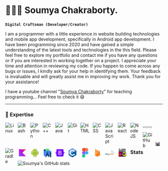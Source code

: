 # 👨🏻‍💻 Soumya Chakraborty.

**`Digital Craftsman (Developer/Creator)`**

I am a programmer with a little experience in website building technologies and mobile app development, specifically in Android app development. I have been programming since 2020 and have gained a simple understanding of the latest tools and technologies in the this field. Please feel free to explore my portfolio and contact me if you have any questions or if you are interested in working together on a project. I appreciate your time and attention in reviewing my code. If you happen to come across any bugs or issues, I kindly ask for your help in identifying them. Your feedback is invaluable and will greatly assist me in improving my work. Thank you for your assistance!

I have a youtube channel "[Soumya Chakraborty](https://www.youtube.com/@soumyachakraborty2004)" for teaching programming... Feel free to check it 😄

---

### 🦾 Expertise

<img align="left" alt="Linux" width="30px" style="padding-right:10px;" src="https://cdn.jsdelivr.net/gh/devicons/devicon/icons/linux/linux-original.svg" />
<img align="left" alt="Bash" width="30px" style="padding-right:10px;" src="https://cdn.jsdelivr.net/gh/devicons/devicon/icons/bash/bash-original.svg" />
<img align="left" alt="Python" width="30px" style="padding-right:10px;" src="https://cdn.jsdelivr.net/gh/devicons/devicon/icons/python/python-plain.svg" />
<img align="left" alt="C++" width="30px" style="padding-right:10px;" src="https://cdn.jsdelivr.net/gh/devicons/devicon/icons/cplusplus/cplusplus-line.svg" />
<img align="left" alt="Java" width="30px" style="padding-right:10px;" src="https://cdn.jsdelivr.net/gh/devicons/devicon/icons/java/java-original.svg"/>
<img align="left" alt="Git" width="30px" style="padding-right:10px;" src="https://cdn.jsdelivr.net/gh/devicons/devicon/icons/git/git-original.svg" />
<img align="left" alt="HTML" width="30px" style="padding-right:10px;" src="https://cdn.jsdelivr.net/gh/devicons/devicon/icons/html5/html5-plain.svg" />
<img align="left" alt="CSS" width="30px" style="padding-right:10px;" src="https://cdn.jsdelivr.net/gh/devicons/devicon/icons/css3/css3-plain.svg" />
<img align="left" alt="JavaScript" width="30px" style="padding-right:10px;" src="https://cdn.jsdelivr.net/gh/devicons/devicon/icons/javascript/javascript-plain.svg" />
<img align="left" alt="React" width="30px" style="padding-right:10px;" src="https://cdn.jsdelivr.net/gh/devicons/devicon/icons/react/react-original.svg" />
<img align="left" alt="NodeJS" width="30px" style="padding-right:10px;" src="https://cdn.jsdelivr.net/gh/devicons/devicon/icons/nodejs/nodejs-original.svg" />
<img align="left" alt="Express" width="30px" style="padding-right:10px;" src="https://github.com/devicons/devicon/blob/v2.15.1/icons/express/express-original-wordmark.svg" />
<img align="left" alt="GitHub" width="30px" style="padding-right:10px;" src="https://cdn.jsdelivr.net/gh/devicons/devicon/icons/github/github-original.svg" />
<img align="left" alt="Gradle" width="30px" style="padding-right:10px;" src="https://cdn.jsdelivr.net/gh/devicons/devicon/icons/gradle/gradle-plain.svg" />
<img align="left" alt="Kotlin" width="30px" style="padding-right:10px;" src="https://github.com/devicons/devicon/blob/v2.15.1/icons/kotlin/kotlin-original.svg" />
<img align="left" alt="Android" width="30px" style="padding-right:10px;" src="https://github.com/devicons/devicon/blob/v2.15.1/icons/android/android-original.svg" />
<img align="left" alt="Android Studio" width="30px" style="padding-right:10px;" src="https://github.com/devicons/devicon/blob/v2.15.1/icons/androidstudio/androidstudio-original.svg" />
<img align="left" alt="Bootstrap" width="30px" style="padding-right:10px;" src="https://github.com/devicons/devicon/blob/v2.15.1/icons/bootstrap/bootstrap-original.svg" />
<img align="left" alt="C" width="30px" style="padding-right:10px;" src="https://github.com/devicons/devicon/blob/v2.15.1/icons/c/c-original.svg" />
<img align="left" alt="Figma" width="30px" style="padding-right:10px;" src="https://github.com/devicons/devicon/blob/v2.15.1/icons/figma/figma-original.svg" />
<img align="left" alt="Firebase" width="30px" style="padding-right:10px;" src="https://github.com/devicons/devicon/blob/v2.15.1/icons/firebase/firebase-plain.svg" />
<img align="left" alt="MySQL" width="30px" style="padding-right:10px;" src="https://github.com/devicons/devicon/blob/v2.15.1/icons/mysql/mysql-original-wordmark.svg" />
<img align="left" alt="MS-DOS" width="30px" style="padding-right:10px;" src="https://github.com/devicons/devicon/blob/v2.15.1/icons/msdos/msdos-original.svg" />
<img align="left" alt="" width="30px" style="padding-right:10px;" src="" />
<img align="left" alt="" width="30px" style="padding-right:10px;" src="" />
<img align="left" alt="" width="30px" style="padding-right:10px;" src="" />
<img align="left" alt="" width="30px" style="padding-right:10px;" src="" />
<img align="left" alt="" width="30px" style="padding-right:10px;" src="" />
<img align="left" alt="" width="30px" style="padding-right:10px;" src="" />
<img align="left" alt="" width="30px" style="padding-right:10px;" src="" />
<img align="left" alt="" width="30px" style="padding-right:10px;" src="" />
<br />
<br />


### 📊 Stats

![Soumya's GitHub stats](https://github-readme-stats.vercel.app/api?username=soumyaok4-4&show_icons=true&theme=tokyonight)

